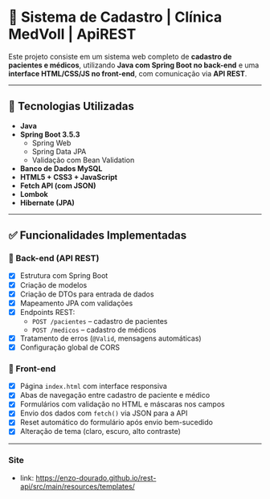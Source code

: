# 🏥 Sistema de Cadastro | Clínica MedVoll | ApiREST 

Este projeto consiste em um sistema web completo de **cadastro de pacientes e médicos**, utilizando **Java com Spring Boot no back-end** e uma **interface HTML/CSS/JS no front-end**, com comunicação via **API REST**.

---

## 🚀 Tecnologias Utilizadas

- **Java**
- **Spring Boot 3.5.3**
  - Spring Web
  - Spring Data JPA
  - Validação com Bean Validation
- **Banco de Dados MySQL** 
- **HTML5 + CSS3 + JavaScript**
- **Fetch API (com JSON)**
- **Lombok**
- **Hibernate (JPA)**

---

## ✅ Funcionalidades Implementadas

### 🔸 Back-end (API REST)

- [x] Estrutura com Spring Boot 
- [x] Criação de modelos 
- [x] Criação de DTOs para entrada de dados 
- [x] Mapeamento JPA com validações 
- [x] Endpoints REST:
  - `POST /pacientes` – cadastro de pacientes
  - `POST /medicos` – cadastro de médicos
- [x] Tratamento de erros (`@Valid`, mensagens automáticas)
- [x] Configuração global de CORS 

### 🔸 Front-end

- [x] Página `index.html` com interface responsiva
- [x] Abas de navegação entre cadastro de paciente e médico
- [x] Formulários com validação no HTML e máscaras nos campos
- [x] Envio dos dados com `fetch()` via JSON para a API
- [x] Reset automático do formulário após envio bem-sucedido
- [x] Alteração de tema (claro, escuro, alto contraste)

---

### Site
- link: https://enzo-dourado.github.io/rest-api/src/main/resources/templates/


